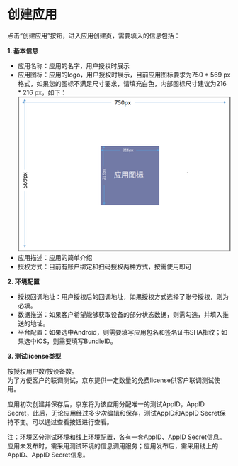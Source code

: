 # 创建应用
点击“创建应用”按钮，进入应用创建页，需要填入的信息包括：  

**1. 基本信息**    
  - 应用名称：应用的名字，用户授权时展示  
  - 应用图标：应用的logo，用户授权时展示，目前应用图标要求为750 * 569 px格式，如果您的图标不满足尺寸要求，请填充白色，内部图标尺寸建议为216 * 216 px，如下：  
  ![应用图标](../../../../image/IoT/JDWhale-DCS/appicon.png)  
  - 应用描述：应用的简单介绍  
  - 授权方式：目前有账户绑定和扫码授权两种方式，按需使用即可  

**2. 环境配置**   
  - 授权回调地址：用户授权后的回调地址，如果授权方式选择了账号授权，则为必填。    
  - 数据推送：如果客户希望能够获取设备的部分状态数据，则需勾选，并填入推送的地址。    
  - 平台配置：如果选中Android，则需要填写应用包名和签名证书SHA指纹；如果选中iOS，则需要填写BundleID。

**3. 测试license类型**

按授权用户数/按设备数。  
为了方便客户的联调测试，京东提供一定数量的免费license供客户联调测试使用。

应用初次创建并保存后，京东将为该应用分配唯一的测试AppID，AppID Secret，此后，无论应用经过多少次编辑和保存，测试AppID和AppID Secret保持不变。可以通过查看按钮进行查看。 

注：环境区分测试环境和线上环境配置，各有一套AppID、AppID Secret信息。应用未发布时，需采用测试环境的信息调用服务；应用发布后，需采用线上的AppID、AppID Secret信息。
